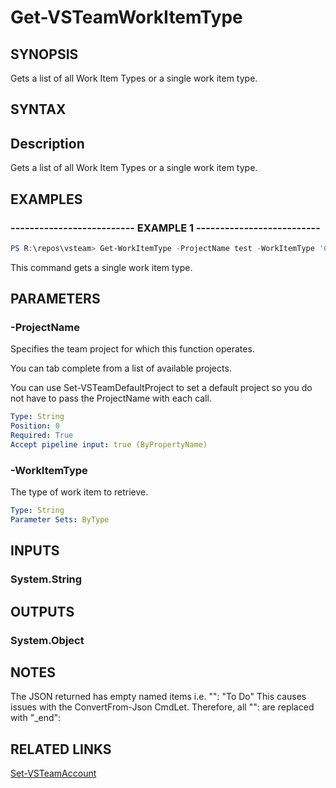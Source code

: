 


# Get-VSTeamWorkItemType

## SYNOPSIS

Gets a list of all Work Item Types or a single work item type.

## SYNTAX

## Description

Gets a list of all Work Item Types or a single work item type.

## EXAMPLES

### -------------------------- EXAMPLE 1 --------------------------

```PowerShell
PS R:\repos\vsteam> Get-WorkItemType -ProjectName test -WorkItemType 'Code Review Response'
```

This command gets a single work item type.

## PARAMETERS

### -ProjectName

Specifies the team project for which this function operates.

You can tab complete from a list of available projects.

You can use Set-VSTeamDefaultProject to set a default project so
you do not have to pass the ProjectName with each call.

```yaml
Type: String
Position: 0
Required: True
Accept pipeline input: true (ByPropertyName)
```

### -WorkItemType

The type of work item to retrieve.

```yaml
Type: String
Parameter Sets: ByType
```

## INPUTS

### System.String

## OUTPUTS

### System.Object

## NOTES

The JSON returned has empty named items i.e.
"": "To Do"
This causes issues with the ConvertFrom-Json CmdLet.  Therefore, all "": are replaced with "_end":

## RELATED LINKS

[Set-VSTeamAccount](Set-VSTeamAccount.md)

